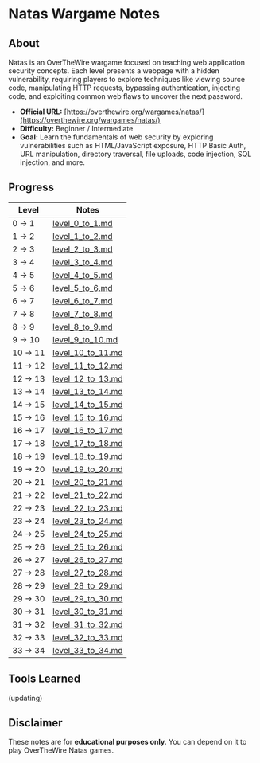 # Natas Wargame Notes

## About
Natas is an OverTheWire wargame focused on teaching web application security concepts. Each level presents a webpage with a hidden vulnerability, requiring players to explore techniques like viewing source code, manipulating HTTP requests, bypassing authentication, injecting code, and exploiting common web flaws to uncover the next password.

- **Official URL:** [https://overthewire.org/wargames/natas/](https://overthewire.org/wargames/natas/)
- **Difficulty:** Beginner / Intermediate
- **Goal:** Learn the fundamentals of web security by exploring vulnerabilities such as HTML/JavaScript exposure, HTTP Basic Auth, URL manipulation, directory traversal, file uploads, code injection, SQL injection, and more.

## Progress
| Level  | Notes |
|--------|--------|
| 0 → 1  | [level_0_to_1.md](./level_0_to_1.md)   |
| 1 → 2  | [level_1_to_2.md](./level_1_to_2.md)   |
| 2 → 3  | [level_2_to_3.md](./level_2_to_3.md)   |
| 3 → 4  | [level_3_to_4.md](./level_3_to_4.md)   |
| 4 → 5  | [level_4_to_5.md](./level_4_to_5.md)   |
| 5 → 6  | [level_5_to_6.md](./level_5_to_6.md)   |
| 6 → 7  | [level_6_to_7.md](./level_6_to_7.md)   |
| 7 → 8  | [level_7_to_8.md](./level_7_to_8.md)   |
| 8 → 9  | [level_8_to_9.md](./level_8_to_9.md)   |
| 9 → 10 | [level_9_to_10.md](./level_9_to_10.md) |
| 10 → 11| [level_10_to_11.md](./level_10_to_11.md) |
| 11 → 12| [level_11_to_12.md](./level_11_to_12.md) |
| 12 → 13| [level_12_to_13.md](./level_12_to_13.md) |
| 13 → 14| [level_13_to_14.md](./level_13_to_14.md) |
| 14 → 15| [level_14_to_15.md](./level_14_to_15.md) |
| 15 → 16| [level_15_to_16.md](./level_15_to_16.md) |
| 16 → 17| [level_16_to_17.md](./level_16_to_17.md) |
| 17 → 18| [level_17_to_18.md](./level_17_to_18.md) |
| 18 → 19| [level_18_to_19.md](./level_18_to_19.md) |
| 19 → 20| [level_19_to_20.md](./level_19_to_20.md) |
| 20 → 21| [level_20_to_21.md](./level_20_to_21.md) |
| 21 → 22| [level_21_to_22.md](./level_21_to_22.md) |
| 22 → 23| [level_22_to_23.md](./level_22_to_23.md) |
| 23 → 24| [level_23_to_24.md](./level_23_to_24.md) |
| 24 → 25| [level_24_to_25.md](./level_24_to_25.md) |
| 25 → 26| [level_25_to_26.md](./level_25_to_26.md) |
| 26 → 27| [level_26_to_27.md](./level_26_to_27.md) |
| 27 → 28| [level_27_to_28.md](./level_27_to_28.md) |
| 28 → 29| [level_28_to_29.md](./level_28_to_29.md) |
| 29 → 30| [level_29_to_30.md](./level_29_to_30.md) |
| 30 → 31| [level_30_to_31.md](./level_30_to_31.md) |
| 31 → 32| [level_31_to_32.md](./level_31_to_32.md) |
| 32 → 33| [level_32_to_33.md](./level_32_to_33.md) |
| 33 → 34| [level_33_to_34.md](./level_33_to_34.md) |

## Tools Learned
(updating)

## Disclaimer
These notes are for **educational purposes only**. You can depend on it to play OverTheWire Natas games.